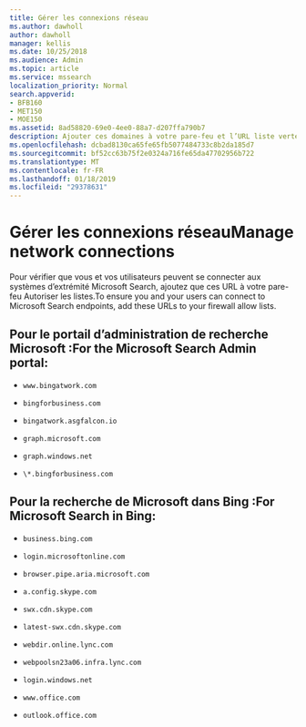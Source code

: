 ```yaml
---
title: Gérer les connexions réseau
ms.author: dawholl
author: dawholl
manager: kellis
ms.date: 10/25/2018
ms.audience: Admin
ms.topic: article
ms.service: mssearch
localization_priority: Normal
search.appverid:
- BFB160
- MET150
- MOE150
ms.assetid: 8ad58820-69e0-4ee0-88a7-d207ffa790b7
description: Ajouter ces domaines à votre pare-feu et l’URL liste verte afin que les utilisateurs accèdent facilement à Microsoft Search
ms.openlocfilehash: dcbad8130ca65fe65fb5077484733c8b2da185d7
ms.sourcegitcommit: bf52cc63b75f2e0324a716fe65da47702956b722
ms.translationtype: MT
ms.contentlocale: fr-FR
ms.lasthandoff: 01/18/2019
ms.locfileid: "29378631"
---
```

# <a name="manage-network-connections"></a><span data-ttu-id="3692e-103">Gérer les connexions réseau</span><span class="sxs-lookup"><span data-stu-id="3692e-103">Manage network connections</span></span>

<span data-ttu-id="3692e-104">Pour vérifier que vous et vos utilisateurs peuvent se connecter aux systèmes d’extrémité Microsoft Search, ajoutez que ces URL à votre pare-feu Autoriser les listes.</span><span class="sxs-lookup"><span data-stu-id="3692e-104">To ensure you and your users can connect to Microsoft Search endpoints, add these URLs to your firewall allow lists.</span></span>
  
## <a name="for-the-microsoft-search-admin-portal"></a><span data-ttu-id="3692e-105">Pour le portail d’administration de recherche Microsoft :</span><span class="sxs-lookup"><span data-stu-id="3692e-105">For the Microsoft Search Admin portal:</span></span>

- `www.bingatwork.com`
    
- `bingforbusiness.com`
    
- `bingatwork.asgfalcon.io`
    
- `graph.microsoft.com`
    
- `graph.windows.net`
    
- `\*.bingforbusiness.com`
    
## <a name="for-microsoft-search-in-bing"></a><span data-ttu-id="3692e-106">Pour la recherche de Microsoft dans Bing :</span><span class="sxs-lookup"><span data-stu-id="3692e-106">For Microsoft Search in Bing:</span></span>

- `business.bing.com`
    
- `login.microsoftonline.com`
    
- `browser.pipe.aria.microsoft.com`
    
- `a.config.skype.com`
    
- `swx.cdn.skype.com`
    
- `latest-swx.cdn.skype.com`
    
- `webdir.online.lync.com`
    
- `webpoolsn23a06.infra.lync.com`
    
- `login.windows.net`
    
- `www.office.com`
    
- `outlook.office.com`
